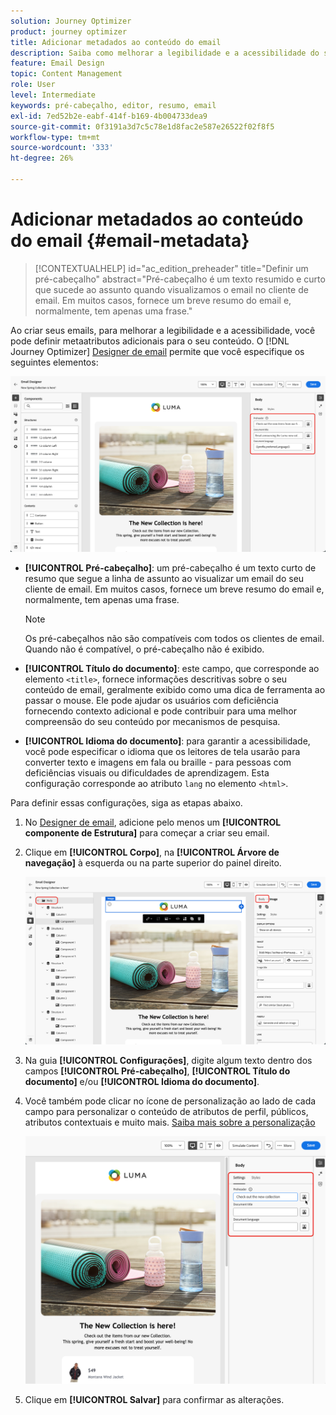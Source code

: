 ```yaml
---
solution: Journey Optimizer
product: journey optimizer
title: Adicionar metadados ao conteúdo do email
description: Saiba como melhorar a legibilidade e a acessibilidade do seu conteúdo de email com metadados no Journey Optimizer
feature: Email Design
topic: Content Management
role: User
level: Intermediate
keywords: pré-cabeçalho, editor, resumo, email
exl-id: 7ed52b2e-eabf-414f-b169-4b004733dea9
source-git-commit: 0f3191a3d7c5c78e1d8fac2e587e26522f02f8f5
workflow-type: tm+mt
source-wordcount: '333'
ht-degree: 26%

---
```


# Adicionar metadados ao conteúdo do email {#email-metadata}

>[!CONTEXTUALHELP]
>id="ac_edition_preheader"
>title="Definir um pré-cabeçalho"
>abstract="Pré-cabeçalho é um texto resumido e curto que sucede ao assunto quando visualizamos o email no cliente de email. Em muitos casos, fornece um breve resumo do email e, normalmente, tem apenas uma frase."

Ao criar seus emails, para melhorar a legibilidade e a acessibilidade, você pode definir metaatributos adicionais para o seu conteúdo. O [!DNL Journey Optimizer] [Designer de email](get-started-email-design.md) permite que você especifique os seguintes elementos:

![](assets/email_body_settings_ex.png)

* **[!UICONTROL Pré-cabeçalho]**: um pré-cabeçalho é um texto curto de resumo que segue a linha de assunto ao visualizar um email do seu cliente de email. Em muitos casos, fornece um breve resumo do email e, normalmente, tem apenas uma frase.

  >[!NOTE]
  >
  >Os pré-cabeçalhos não são compatíveis com todos os clientes de email. Quando não é compatível, o pré-cabeçalho não é exibido.

* **[!UICONTROL Título do documento]**: este campo, que corresponde ao elemento `<title>`, fornece informações descritivas sobre o seu conteúdo de email, geralmente exibido como uma dica de ferramenta ao passar o mouse. Ele pode ajudar os usuários com deficiência fornecendo contexto adicional e pode contribuir para uma melhor compreensão do seu conteúdo por mecanismos de pesquisa.

* **[!UICONTROL Idioma do documento]**: para garantir a acessibilidade, você pode especificar o idioma que os leitores de tela usarão para converter texto e imagens em fala ou braille - para pessoas com deficiências visuais ou dificuldades de aprendizagem. Esta configuração corresponde ao atributo `lang` no elemento `<html>`.

Para definir essas configurações, siga as etapas abaixo.

1. No [Designer de email](content-from-scratch.md), adicione pelo menos um **[!UICONTROL componente de Estrutura]** para começar a criar seu email.

1. Clique em **[!UICONTROL Corpo]**, na **[!UICONTROL Árvore de navegação]** à esquerda ou na parte superior do painel direito.

   ![](assets/email_body.png)

1. Na guia **[!UICONTROL Configurações]**, digite algum texto dentro dos campos **[!UICONTROL Pré-cabeçalho]**, **[!UICONTROL Título do documento]** e/ou **[!UICONTROL Idioma do documento]**.

1. Você também pode clicar no ícone de personalização ao lado de cada campo para personalizar o conteúdo de atributos de perfil, públicos, atributos contextuais e muito mais. [Saiba mais sobre a personalização](../personalization/personalization-build-expressions.md)

   ![](assets/email_body_settings.png)

1. Clique em **[!UICONTROL Salvar]** para confirmar as alterações.